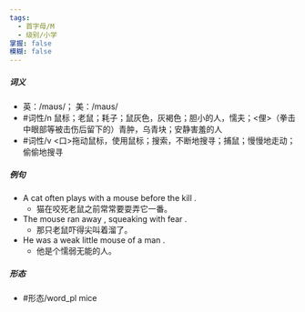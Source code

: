 ```yaml
---
tags:
  - 首字母/M
  - 级别/小学
掌握: false
模糊: false
---
```

##### 词义
- 英：/maʊs/； 美：/maʊs/
- #词性/n  鼠标；老鼠；耗子；鼠灰色，灰褐色；胆小的人，懦夫；<俚>（拳击中眼部等被击伤后留下的）青肿，乌青块；安静害羞的人
- #词性/v  <口>拖动鼠标，使用鼠标；搜索，不断地搜寻；捕鼠；慢慢地走动；偷偷地搜寻
##### 例句
- A cat often plays with a mouse before the kill .
	- 猫在咬死老鼠之前常常要耍弄它一番。
- The mouse ran away , squeaking with fear .
	- 那只老鼠吓得尖叫着溜了。
- He was a weak little mouse of a man .
	- 他是个懦弱无能的人。
##### 形态
- #形态/word_pl mice
